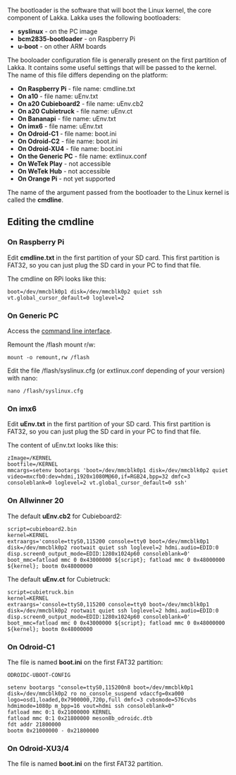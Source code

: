 The bootloader is the software that will boot the Linux kernel, the core component of Lakka.
Lakka uses the following bootloaders:

  * **syslinux** - on the PC image
  * **bcm2835-bootloader** - on Raspberry Pi
  * **u-boot** - on other ARM boards

The booloader configuration file is generally present on the first partition of Lakka. It contains some useful settings that will be passed to the kernel. The name of this file differs depending on the platform:

  * **On Raspberry Pi** - file name: cmdline.txt
  * **On a10** - file name: uEnv.txt
  * **On a20 Cubieboard2** - file name: uEnv.cb2
  * **On a20 Cubietruck** - file name: uEnv.ct 
  * **On Bananapi** - file name: uEnv.txt
  * **On imx6** - file name: uEnv.txt
  * **On Odroid-C1** - file name: boot.ini
  * **On Odroid-C2** - file name: boot.ini
  * **On Odroid-XU4** - file name: boot.ini
  * **On the Generic PC** - file name: extlinux.conf
  * **On WeTek Play** - not accessible
  * **On WeTek Hub** - not accessible
  * **On Orange Pi** - not yet supported

The name of the argument passed from the bootloader to the Linux kernel is called the **cmdline**.

## Editing the cmdline

### On Raspberry Pi

Edit **cmdline.txt** in the first partition of your SD card. This first partition is FAT32, so you can just plug the SD card in your PC to find that file.

The cmdline on RPi looks like this:

    boot=/dev/mmcblk0p1 disk=/dev/mmcblk0p2 quiet ssh vt.global_cursor_default=0 loglevel=2

### On Generic PC

Access the [command line interface](Accessing-Lakka-command-line-interface).

Remount the /flash mount r/w:

    mount -o remount,rw /flash

Edit the file /flash/syslinux.cfg (or extlinux.conf depending of your version) with nano:

    nano /flash/syslinux.cfg

### On imx6

Edit **uEnv.txt** in the first partition of your SD card. This first partition is FAT32, so you can just plug the SD card in your PC to find that file.

The content of uEnv.txt looks like this:

    zImage=/KERNEL
    bootfile=/KERNEL
    mmcargs=setenv bootargs 'boot=/dev/mmcblk0p1 disk=/dev/mmcblk0p2 quiet video=mxcfb0:dev=hdmi,1920x1080M@60,if=RGB24,bpp=32 dmfc=3 consoleblank=0 loglevel=2 vt.global_cursor_default=0 ssh'

### On Allwinner 20

The default **uEnv.cb2** for Cubieboard2:

    script=cubieboard2.bin
    kernel=KERNEL
    extraargs='console=ttyS0,115200 console=tty0 boot=/dev/mmcblk0p1 disk=/dev/mmcblk0p2 rootwait quiet ssh loglevel=2 hdmi.audio=EDID:0 disp.screen0_output_mode=EDID:1280x1024p60 consoleblank=0'
    boot_mmc=fatload mmc 0 0x43000000 ${script}; fatload mmc 0 0x48000000 ${kernel}; bootm 0x48000000

The default **uEnv.ct** for Cubietruck:

    script=cubietruck.bin
    kernel=KERNEL
    extraargs='console=ttyS0,115200 console=tty0 boot=/dev/mmcblk0p1 disk=/dev/mmcblk0p2 rootwait quiet ssh loglevel=2 hdmi.audio=EDID:0 disp.screen0_output_mode=EDID:1280x1024p60 consoleblank=0'
    boot_mmc=fatload mmc 0 0x43000000 ${script}; fatload mmc 0 0x48000000 ${kernel}; bootm 0x48000000

### On Odroid-C1

The file is named **boot.ini** on the first FAT32 partition:

    ODROIDC-UBOOT-CONFIG
    
    setenv bootargs "console=ttyS0,115200n8 boot=/dev/mmcblk0p1 disk=/dev/mmcblk0p2 ro no_console_suspend vdaccfg=0xa000 logo=osd1,loaded,0x7900000,720p,full dmfc=3 cvbsmode=576cvbs hdmimode=1080p m_bpp=16 vout=hdmi ssh consoleblank=0"
    fatload mmc 0:1 0x21000000 KERNEL
    fatload mmc 0:1 0x21800000 meson8b_odroidc.dtb
    fdt addr 21800000
    bootm 0x21000000 - 0x21800000

### On Odroid-XU3/4

The file is named **boot.ini** on the first FAT32 partition.